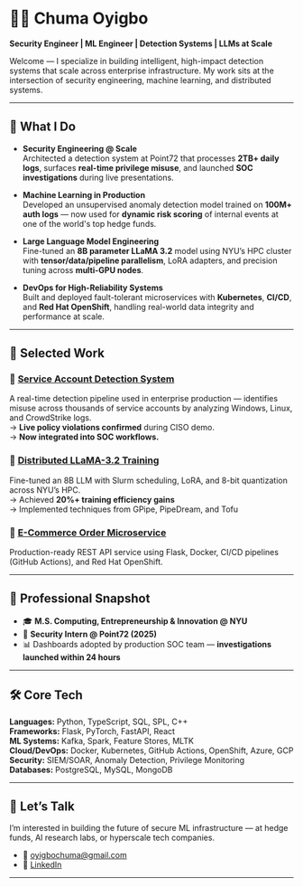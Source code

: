 # 👋🏾 Chuma Oyigbo  
**Security Engineer | ML Engineer | Detection Systems | LLMs at Scale**

Welcome — I specialize in building intelligent, high-impact detection systems that scale across enterprise infrastructure. My work sits at the intersection of security engineering, machine learning, and distributed systems.

---

## 🧠 What I Do

- **Security Engineering @ Scale**  
  Architected a detection system at Point72 that processes **2TB+ daily logs**, surfaces **real-time privilege misuse**, and launched **SOC investigations** during live presentations.

- **Machine Learning in Production**  
  Developed an unsupervised anomaly detection model trained on **100M+ auth logs** — now used for **dynamic risk scoring** of internal events at one of the world's top hedge funds.

- **Large Language Model Engineering**  
  Fine-tuned an **8B parameter LLaMA 3.2** model using NYU’s HPC cluster with **tensor/data/pipeline parallelism**, LoRA adapters, and precision tuning across **multi-GPU nodes**.

- **DevOps for High-Reliability Systems**  
  Built and deployed fault-tolerant microservices with **Kubernetes**, **CI/CD**, and **Red Hat OpenShift**, handling real-world data integrity and performance at scale.

---

## 💼 Selected Work

### 🔐 [Service Account Detection System](https://github.com/coyigbo/)  
A real-time detection pipeline used in enterprise production — identifies misuse across thousands of service accounts by analyzing Windows, Linux, and CrowdStrike logs.  
→ **Live policy violations confirmed** during CISO demo.  
→ **Now integrated into SOC workflows.**

### 🧠 [Distributed LLaMA-3.2 Training](https://github.com/coyigbo/distributed-llama-8b-training)  
Fine-tuned an 8B LLM with Slurm scheduling, LoRA, and 8-bit quantization across NYU’s HPC.  
→ Achieved **20%+ training efficiency gains**  
→ Implemented techniques from GPipe, PipeDream, and Tofu

### 🛒 [E-Commerce Order Microservice](https://github.com/CSCI-GA-2820-SP25-003/orders)  
Production-ready REST API service using Flask, Docker, CI/CD pipelines (GitHub Actions), and Red Hat OpenShift.

---

## 💼 Professional Snapshot

- 🎓 **M.S. Computing, Entrepreneurship & Innovation @ NYU**  
- 🔐 **Security Intern @ Point72 (2025)**  
- 📊 Dashboards adopted by production SOC team — **investigations launched within 24 hours**

---

## 🛠️ Core Tech

**Languages:** Python, TypeScript, SQL, SPL, C++  
**Frameworks:** Flask, PyTorch, FastAPI, React  
**ML Systems:** Kafka, Spark, Feature Stores, MLTK  
**Cloud/DevOps:** Docker, Kubernetes, GitHub Actions, OpenShift, Azure, GCP  
**Security:** SIEM/SOAR, Anomaly Detection, Privilege Monitoring  
**Databases:** PostgreSQL, MySQL, MongoDB

---

## 💬 Let’s Talk

I’m interested in building the future of secure ML infrastructure — at hedge funds, AI research labs, or hyperscale tech companies.

- 📧 oyigbochuma@gmail.com  
- 🔗 [LinkedIn](https://linkedin.com/in/chumaoyigbo)

---
